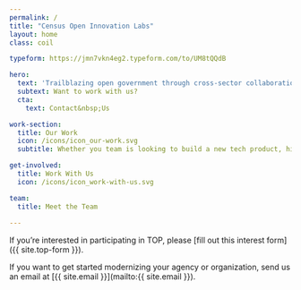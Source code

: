```yaml
---
permalink: /
title: "Census Open Innovation Labs"
layout: home
class: coil

typeform: https://jmn7vkn4eg2.typeform.com/to/UM8tQQdB

hero: 
  text: 'Trailblazing open government through cross-sector collaboration, design, and technology.'
  subtext: Want to work with us?
  cta: 
    text: Contact&nbsp;Us

work-section:
  title: Our Work
  icon: /icons/icon_our-work.svg
  subtitle: Whether you team is looking to build a new tech product, hire new talent, or integrate design thinking into your process, COIL has a program that can help you do it.

get-involved:
  title: Work With Us
  icon: /icons/icon_work-with-us.svg

team:
  title: Meet the Team
  
---
```


If you’re interested in participating in TOP, please [fill out this interest form]({{ site.top-form }}).

If you want to get started modernizing your agency or organization, send us an email at [{{ site.email }}](mailto:{{ site.email }}).
